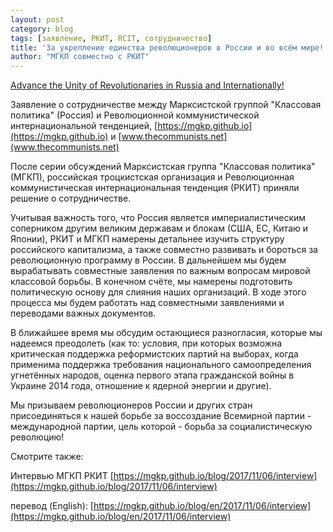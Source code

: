 ```yaml
---
layout: post
category: blog
tags: [заявление, РКИТ, RCIT, сотрудничество]
title: 'За укрепление единства революционеров в России и во всём мире!'
author: "МГКП совместно с РКИТ"
---
```


[Advance the Unity of Revolutionaries in Russia and Internationally!](https://mgkp.github.io/blog/en/2018/01/15/rcit)

Заявление о сотрудничестве между Марксистской группой "Классовая политика" (Россия) и Революционной коммунистической интернациональной тенденцией, [https://mgkp.github.io](https://mgkp.github.io) и [www.thecommunists.net](www.thecommunists.net)

После серии обсуждений Марксистская группа "Классовая политика" (МГКП), российская троцкистская организация и Революционная коммунистическая интернациональная тенденция (РКИТ) приняли решение о сотрудничестве.

Учитывая важность того, что Россия является империалистическим соперником другим великим державам и блокам (США, ЕС, Китаю и Японии), РКИТ и МГКП намерены детальнее изучить структуру российского капитализма, а также совместно развивать и бороться за революционную программу в России. В дальнейшем мы будем вырабатывать совместные заявления по важным вопросам мировой классовой борьбы. В конечном счёте, мы намерены подготовить политическую основу для слияния наших организаций. В ходе этого процесса мы будем работать над совместными заявлениями и переводами важных документов.

В ближайшее время мы обсудим остающиеся разногласия, которые мы надеемся преодолеть (как то: условия, при которых возможна критическая поддержка реформистских партий на выборах, когда применима поддержка требования национального самоопределения угнетённых народов, оценка первого этапа гражданской войны в Украине 2014 года, отношение к ядерной энергии и другие).

Мы призываем революционеров России и других стран присоединяться к нашей борьбе за воссоздание Всемирной партии - международной партии, цель которой - борьба за социалистическую революцию!

Смотрите также:

Интервью МГКП РКИТ [https://mgkp.github.io/blog/2017/11/06/interview](https://mgkp.github.io/blog/2017/11/06/interview)

перевод (English): [https://mgkp.github.io/blog/en/2017/11/06/interview](https://mgkp.github.io/blog/en/2017/11/06/interview)